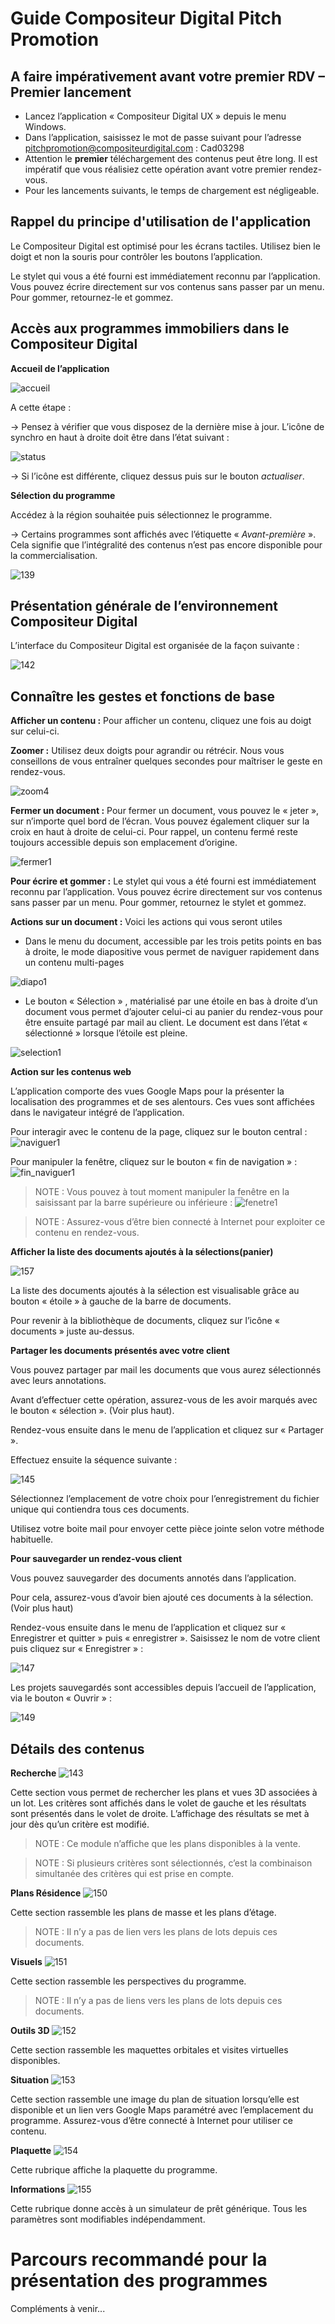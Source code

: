 # Guide Compositeur Digital Pitch Promotion #

## A faire impérativement avant votre premier RDV – Premier lancement ##
* Lancez l’application « Compositeur Digital UX » depuis le menu Windows.
* Dans l’application, saisissez le mot de passe suivant pour l’adresse pitchpromotion@compositeurdigital.com : Cad03298
*	Attention le **premier** téléchargement des contenus peut être long. Il est impératif que vous réalisiez cette opération avant votre premier rendez-vous.
* Pour les lancements suivants, le temps de chargement est négligeable.

## Rappel du principe d'utilisation de l'application ##

Le Compositeur Digital est optimisé pour les écrans tactiles. Utilisez bien le doigt et non la souris pour contrôler les boutons l’application. 

Le stylet qui vous a été fourni est immédiatement reconnu par l’application. Vous pouvez écrire directement sur vos contenus sans passer par un menu. Pour gommer, retournez-le et gommez. 

## Accès aux programmes immobiliers dans le Compositeur Digital ##

**Accueil de l’application**

![accueil](http://compositeurdigital.github.io/UX/fr/customer/pitchpromotion/img/138.png)

A cette étape :

→ Pensez à vérifier que vous disposez de la dernière mise à jour. L’icône de synchro en haut à droite doit être dans l’état suivant : 

![status](http://compositeurdigital.github.io/UX/fr/customer/pitchpromotion/img/status.png)

→ Si l’icône est différente, cliquez dessus puis sur le bouton *actualiser*.

**Sélection du programme**

Accédez à la région souhaitée puis sélectionnez le programme. 

→ Certains programmes sont affichés avec l’étiquette « *Avant-première* ». Cela signifie que l’intégralité des contenus n’est pas encore disponible pour la commercialisation. 

![139](http://compositeurdigital.github.io/UX/fr/customer/pitchpromotion/img/139.png)

## Présentation générale de l’environnement Compositeur Digital ##

L’interface du Compositeur Digital est organisée de la façon suivante :

![142](http://compositeurdigital.github.io/UX/fr/customer/pitchpromotion/img/142.png)

## Connaître les gestes et fonctions de base ##

**Afficher un contenu :** Pour afficher un contenu, cliquez une fois au doigt sur celui-ci.

**Zoomer :** Utilisez deux doigts pour agrandir ou rétrécir. Nous vous conseillons de vous entraîner quelques secondes pour maîtriser le geste en rendez-vous.

![zoom4](http://compositeurdigital.github.io/UX/fr/customer/pitchpromotion/img/zoom4.png)

**Fermer un document :** Pour fermer un document, vous pouvez le « jeter », sur n’importe quel bord de l’écran. Vous pouvez également cliquer sur la croix en haut à droite de celui-ci. Pour rappel, un contenu fermé reste toujours accessible depuis son emplacement d’origine.

![fermer1](http://compositeurdigital.github.io/UX/fr/customer/pitchpromotion/img/fermer1.png)

**Pour écrire et gommer :** Le stylet qui vous a été fourni est immédiatement reconnu par l’application. Vous pouvez écrire directement sur vos contenus sans passer par un menu. Pour gommer, retournez le stylet et gommez. 

**Actions sur un document :** Voici les actions qui vous seront utiles
* Dans le menu du document, accessible par les trois petits points en bas à droite, le mode diapositive vous permet de naviguer rapidement dans un contenu multi-pages

![diapo1](http://compositeurdigital.github.io/UX/fr/customer/pitchpromotion/img/diapo1.png)

* Le bouton « Sélection » , matérialisé par une étoile en bas à droite d’un document vous permet d’ajouter celui-ci au panier du rendez-vous pour être ensuite partagé par mail au client. Le document est dans l’état « sélectionné » lorsque l’étoile est pleine. 

![selection1](http://compositeurdigital.github.io/UX/fr/customer/pitchpromotion/img/selection1.png)

**Action sur les contenus web**

L’application comporte des vues Google Maps pour la présenter la localisation des programmes et de ses alentours. Ces vues sont affichées dans le navigateur intégré de l’application. 

Pour interagir avec le contenu de la page, cliquez sur le bouton central :
![naviguer1](http://compositeurdigital.github.io/UX/fr/customer/pitchpromotion/img/naviguer1.png)

Pour manipuler la fenêtre, cliquez sur le bouton « fin de navigation » :
![fin_naviguer1](http://compositeurdigital.github.io/UX/fr/customer/pitchpromotion/img/fin_naviguer1.png)

> NOTE : Vous pouvez à tout moment manipuler la fenêtre en la saisissant par la barre supérieure ou inférieure :
![fenetre1](http://compositeurdigital.github.io/UX/fr/customer/pitchpromotion/img/fenetre1.png)

> NOTE : Assurez-vous d’être bien connecté à Internet pour exploiter ce contenu en rendez-vous. 

**Afficher la liste des documents ajoutés à la sélections(panier)**

![157](http://compositeurdigital.github.io/UX/fr/customer/pitchpromotion/img/157.png)

La liste des documents ajoutés à la sélection est visualisable grâce au bouton « étoile » à gauche de la barre de documents.

Pour revenir à la bibliothèque de documents, cliquez sur l’icône « documents » juste au-dessus. 

**Partager les documents présentés avec votre client**

Vous pouvez partager par mail les documents que vous aurez sélectionnés avec leurs annotations. 

Avant d’effectuer cette opération, assurez-vous de les avoir marqués avec le bouton « sélection ». (Voir plus haut). 

Rendez-vous ensuite dans le menu de l’application et cliquez sur « Partager ». 

Effectuez ensuite la séquence suivante : 

![145](http://compositeurdigital.github.io/UX/fr/customer/pitchpromotion/img/145.png)

Sélectionnez l’emplacement de votre choix pour l’enregistrement du fichier unique qui contiendra tous ces documents. 

Utilisez votre boite mail pour envoyer cette pièce jointe selon votre méthode habituelle. 

**Pour sauvegarder un rendez-vous client**

Vous pouvez sauvegarder des documents annotés dans l’application. 

Pour cela, assurez-vous d’avoir bien ajouté ces documents à la sélection. (Voir plus haut)

Rendez-vous ensuite dans le menu de l’application et cliquez sur « Enregistrer et quitter » puis « enregistrer ». Saisissez le nom de votre client puis cliquez sur « Enregistrer » :

![147](http://compositeurdigital.github.io/UX/fr/customer/pitchpromotion/img/147.png)

Les projets sauvegardés sont accessibles depuis l’accueil de l’application, via le bouton « Ouvrir » :

![149](http://compositeurdigital.github.io/UX/fr/customer/pitchpromotion/img/149.png)

## Détails des contenus ## 

**Recherche**
![143](http://compositeurdigital.github.io/UX/fr/customer/pitchpromotion/img/143.png)

Cette section vous permet de rechercher les plans et vues 3D associées à un  lot. Les critères sont affichés dans le volet de gauche et les résultats sont présentés dans le volet de droite. L’affichage des résultats se met à jour dès qu’un critère est modifié. 

> NOTE : Ce module n’affiche que les plans disponibles à la vente. 

> NOTE : Si plusieurs critères sont sélectionnés, c’est la combinaison simultanée des critères qui est prise en compte. 

**Plans Résidence**
![150](http://compositeurdigital.github.io/UX/fr/customer/pitchpromotion/img/150.png)

Cette section rassemble les plans de masse et les plans d’étage. 

> NOTE : Il n’y a pas de lien vers les plans de lots depuis ces documents. 

**Visuels**
![151](http://compositeurdigital.github.io/UX/fr/customer/pitchpromotion/img/151.png)

Cette section rassemble les perspectives du programme. 

> NOTE : Il n’y a pas de liens vers les plans de lots depuis ces documents. 

**Outils 3D** 
![152](http://compositeurdigital.github.io/UX/fr/customer/pitchpromotion/img/152.png)

Cette section rassemble les maquettes orbitales et visites virtuelles disponibles. 

**Situation**
![153](http://compositeurdigital.github.io/UX/fr/customer/pitchpromotion/img/153.png)

Cette section rassemble une image du plan de situation lorsqu’elle est disponible et un lien vers Google Maps paramétré avec l’emplacement du programme. Assurez-vous d’être connecté à Internet pour utiliser ce contenu. 

**Plaquette**
![154](http://compositeurdigital.github.io/UX/fr/customer/pitchpromotion/img/154.png)

Cette rubrique affiche la plaquette du programme.

**Informations**
![155](http://compositeurdigital.github.io/UX/fr/customer/pitchpromotion/img/155.png)

Cette rubrique donne accès à un simulateur de prêt générique. Tous les paramètres sont modifiables indépendamment. 

# Parcours recommandé pour la présentation des programmes

Compléments à venir...
